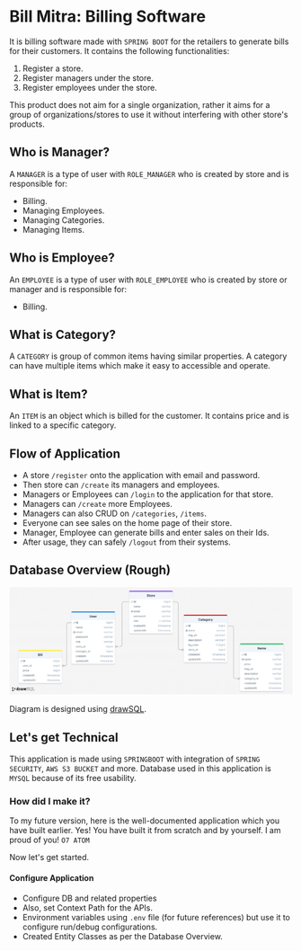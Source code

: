 # Bill Mitra: Billing Software

It is billing software made with `SPRING BOOT` for the retailers to generate bills for their customers. It contains the
following functionalities:

1. Register a store.
2. Register managers under the store.
3. Register employees under the store.

This product does not aim for a single organization, rather it aims for a group of organizations/stores to use it
without interfering with other store's products.

## Who is Manager?

A `MANAGER` is a type of user with `ROLE_MANAGER` who is created by store and is responsible for:

- Billing.
- Managing Employees.
- Managing Categories.
- Managing Items.

## Who is Employee?

An `EMPLOYEE` is a type of user with `ROLE_EMPLOYEE` who is created by store or manager and is responsible for:

- Billing.

## What is Category?

A `CATEGORY` is group of common items having similar properties. A category can have multiple items which make it easy
to accessible and operate.

## What is Item?

An `ITEM` is an object which is billed for the customer. It contains price and is linked to a specific category.

## Flow of Application

- A store `/register` onto the application with email and password.
- Then store can `/create` its managers and employees.
- Managers or Employees can `/login` to the application for that store.
- Managers can `/create` more Employees.
- Managers can also CRUD on `/categories`, `/items`.
- Everyone can see sales on the home page of their store.
- Manager, Employee can generate bills and enter sales on their Ids.
- After usage, they can safely `/logout` from their systems.

## Database Overview (Rough)

![SQL Structure](src/main/resources/static/img/SQL%20Structure%20-%20Bill%20Mitra.png)

Diagram is designed using [drawSQL](https://drawsql.app).

## Let's get Technical

This application is made using `SPRINGBOOT` with integration of `SPRING SECURITY`, `AWS S3 BUCKET` and more. Database used in this application is `MYSQL` because of its free usability.

### How did I make it?

To my future version, here is the well-documented application which you have built earlier. Yes! You have built it from scratch and by yourself. I am proud of you! `O7 ATOM`

Now let's get started.

#### Configure Application

- Configure DB and related properties
- Also, set Context Path for the APIs.
- Environment variables using `.env` file (for future references) but use it to configure run/debug configurations.
- Created Entity Classes as per the Database Overview.